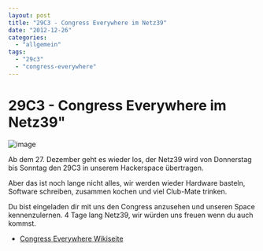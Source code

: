 ```yaml
---
layout: post
title: "29C3 - Congress Everywhere im Netz39"
date: "2012-12-26"
categories: 
  - "allgemein"
tags: 
  - "29c3"
  - "congress-everywhere"
---
```


# 29C3 - Congress Everywhere im Netz39"

![image](images/29c3_fullbanner_468x60px-04.png)

Ab dem 27. Dezember geht es wieder los, der Netz39 wird von Donnerstag bis Sonntag den 29C3 in unserem Hackerspace übertragen.

Aber das ist noch lange nicht alles, wir werden wieder Hardware basteln, Software schreiben, zusammen kochen und viel Club-Mate trinken.

Du bist eingeladen dir mit uns den Congress anzusehen und unseren Space kennenzulernen. 4 Tage lang Netz39, wir würden uns freuen wenn du auch kommst.

* [Congress Everywhere Wikiseite](https://events.ccc.de/congress/2012/wiki/Congress_everywhere#Magdeburg.2C_Netz39)
